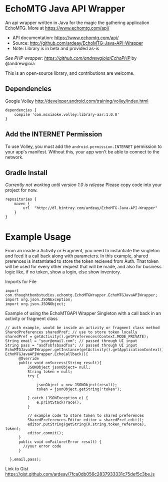 # EchoMTG Java API Wrapper
An api wrapper written in Java for the magic the gathering application EchoMTG. More at https://www.echomtg.com/api/
 * API documentation: https://www.echomtg.com/api/
 * Source: http://github.com/ardeay/EchoMTG-Java-API-Wrapper
 * Note: Library is in beta and provided as-is

_See PHP wrapper: https://github.com/andrewgioia/EchoPHP_ by @andrewgioia


This is an open-source library, and contributions are welcome.

## Dependencies

Google Volley http://developer.android.com/training/volley/index.html

    dependencies {
        compile 'com.mcxiaoke.volley:library-aar:1.0.0'
    }

## Add the INTERNET Permission
To use Volley, you must add the `android.permission.INTERNET` permission to your app's manifest. Without this, your app won't be able to connect to the network.

## Gradle Install
*Currently not working until version 1.0 is release* Please copy code into your project for now.

    repositories {
        maven {
            url  "http://dl.bintray.com/ardeay/EchoMTG-Java-API-Wrapper" 
        }
    }



# Example Usage
From an inside a Activity or Fragment, you need to instantiate the singleton and feed it a call back along with parameters. In this example, shared prerences is instantiated to store the token recieved from Auth. That token will be used for every other request that will be made, and also for business logic like, if no token, show a login, else show inventory.

Imports for File

    import com.thoughtbombstudios.echomtg.EchoMTGWrapper.EchoMTGJavaAPIWrapper;
    import org.json.JSONException;
    import org.json.JSONObject;
    
Example of using the EchoMTGAPI Wrapper Singleton with a call back in an activity or fragment class

    // auth example, would be inside an activity or fragment class method
    SharedPreferences sharedPref; // use to store token locally
    sharedPref = getActivity().getPreferences(Context.MODE_PRIVATE); 
    String email = "your@email.com"; // passed through UI input
    String pass = "asdfsbfsbsadfsa"; // passed through UI input 
    EchoMTGJavaAPIWrapper.getInstance(getActivity().getApplicationContext()).authRequest(new EchoMTGJavaAPIWrapper.EchoCallback(){
          @Override
          public void onSuccess(String result){
              JSONObject jsonObject= null;
              String token = null;
              try {

                  jsonObject = new JSONObject(result);
                  token = jsonObject.getString("token");

              } catch (JSONException e) {
                  e.printStackTrace();
              }
              
              // example code to store token to shared preferences
              SharedPreferences.Editor editor = sharedPref.edit();
              editor.putString(getString(R.string.token_reference), token);
              editor.commit();
          }
          public void onFailure(Error result) {
            //your error code
          }
          
      },email,pass);
    
Link to Gist https://gist.github.com/ardeay/7fca0db056c2837933331c75def5c3be.js
